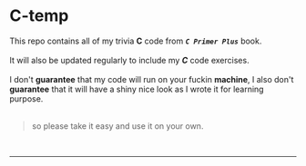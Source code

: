 C-temp
======

This repo contains  all of my trivia **C** code from <code>***C Primer Plus***</code> book.<br>
<br>
It will also be updated regularly to include my ***C*** code exercises.<br>
<br>
I don't **guarantee** that my code will run on your fuckin **machine**, I also don't **guarantee** that it will have a shiny nice look as I wrote it for learning purpose.<br> 
<br>
> so please take it easy and use it on your own.

<br>

----
